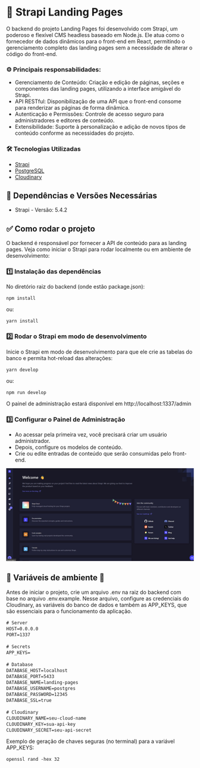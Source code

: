 # 🛬 Strapi Landing Pages

O backend do projeto Landing Pages foi desenvolvido com Strapi, um poderoso e flexível CMS headless baseado em Node.js. Ele atua como o fornecedor de dados dinâmicos para o front-end em React, permitindo o gerenciamento completo das landing pages sem a necessidade de alterar o código do front-end.

### ⚙️ Principais responsabilidades:

* Gerenciamento de Conteúdo: Criação e edição de páginas, seções e componentes das landing pages, utilizando a interface amigável do Strapi.
* API RESTful: Disponibilização de uma API que o front-end consome para renderizar as páginas de forma dinâmica.
* Autenticação e Permissões: Controle de acesso seguro para administradores e editores de conteúdo.
* Extensibilidade: Suporte à personalização e adição de novos tipos de conteúdo conforme as necessidades do projeto.

### 🛠️ Tecnologias Utilizadas

* [Strapi](https://strapi.io/)
* [PostgreSQL](https://www.postgresql.org/)
* [Cloudinary](https://cloudinary.com/)

## 📄 Dependências e Versões Necessárias

* Strapi - Versão: 5.4.2

## ✅ Como rodar o projeto

O backend é responsável por fornecer a API de conteúdo para as landing pages. Veja como iniciar o Strapi para rodar localmente ou em ambiente de desenvolvimento:

### 1️⃣ Instalação das dependências
No diretório raiz do backend (onde estão package.json):
```
npm install
```
ou:
```
yarn install
```

### 2️⃣ Rodar o Strapi em modo de desenvolvimento
Inicie o Strapi em modo de desenvolvimento para que ele crie as tabelas do banco e permita hot-reload das alterações:
```
yarn develop
```
ou:
```
npm run develop
```

O painel de administração estará disponível em http://localhost:1337/admin

### 3️⃣ Configurar o Painel de Administração

* Ao acessar pela primeira vez, você precisará criar um usuário administrador.
* Depois, configure os modelos de conteúdo.
* Crie ou edite entradas de conteúdo que serão consumidas pelo front-end.

![Screenshot](public/Screenshot.jpg)

## 📌 Variáveis de ambiente 📌

Antes de iniciar o projeto, crie um arquivo .env na raiz do backend com base no arquivo .env.example.
Nesse arquivo, configure as credenciais do Cloudinary, as variáveis do banco de dados e também as APP_KEYS, que são essenciais para o funcionamento da aplicação.

```
# Server
HOST=0.0.0.0
PORT=1337

# Secrets
APP_KEYS=

# Database
DATABASE_HOST=localhost
DATABASE_PORT=5433
DATABASE_NAME=landing-pages
DATABASE_USERNAME=postgres
DATABASE_PASSWORD=12345
DATABASE_SSL=true

# Cloudinary
CLOUDINARY_NAME=seu-cloud-name
CLOUDINARY_KEY=sua-api-key
CLOUDINARY_SECRET=seu-api-secret
```

Exemplo de geração de chaves seguras (no terminal) para a variável APP_KEYS:
```
openssl rand -hex 32
```